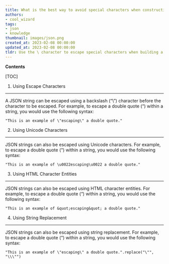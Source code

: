 ```yaml
---
title: What is the best way to avoid special characters when constructing a JSON string?
authors:
- cool_wizard
tags:
- json
- knowledge
thumbnail: images/json.png
created_at: 2023-02-08 00:00:00
updated_at: 2023-02-08 00:00:00
tldr: Use the \ character to escape special characters when building a JSON string.
---
```


**Contents**

[TOC]

1. Using Escape Characters
--------------------------------
A JSON string can be escaped using a backslash (“\”) character before the character to be escaped. For example, to escape a double quote (“) within a string, you would use the following syntax:

```
"This is an example of \"escaping\" a double quote."
```

2. Using Unicode Characters
--------------------------------
JSON strings can also be escaped using Unicode characters. For example, to escape a double quote (“) within a string, you would use the following syntax:

```
"This is an example of \u0022escaping\u0022 a double quote."
```

3. Using HTML Character Entities
--------------------------------
JSON strings can also be escaped using HTML character entities. For example, to escape a double quote (“) within a string, you would use the following syntax:

```
"This is an example of &quot;escaping&quot; a double quote."
```

4. Using String Replacement
--------------------------------
JSON strings can also be escaped using string replacement. For example, to escape a double quote (“) within a string, you would use the following syntax:

```
"This is an example of \"escaping\" a double quote.".replace("\"", "\\\"")
```
